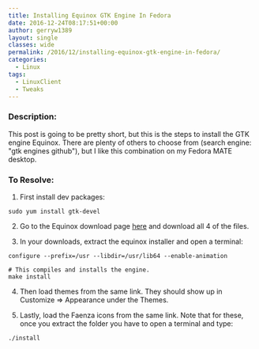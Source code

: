 ```yaml
---
title: Installing Equinox GTK Engine In Fedora
date: 2016-12-24T08:17:51+00:00
author: gerryw1389
layout: single
classes: wide
permalink: /2016/12/installing-equinox-gtk-engine-in-fedora/
categories:
  - Linux
tags:
  - LinuxClient
  - Tweaks
---
```

<!--more-->

### Description:

This post is going to be pretty short, but this is the steps to install the GTK engine Equinox. There are plenty of others to choose from (search engine: "gtk engines github"), but I like this combination on my Fedora MATE desktop.

### To Resolve:

1. First install dev packages:

```shell
sudo yum install gtk-devel
```

2. Go to the Equinox download page [here](https://www.gnome-look.org/content/show.php/Equinox+GTK+Engine?content=121881) and download all 4 of the files.

3. In your downloads, extract the equinox installer and open a terminal:

```shell
configure --prefix=/usr --libdir=/usr/lib64 --enable-animation

# This compiles and installs the engine.
make install
```

4. Then load themes from the same link. They should show up in Customize => Appearance under the Themes.

5. Lastly, load the Faenza icons from the same link. Note that for these, once you extract the folder you have to open a terminal and type:

```shell
./install
```